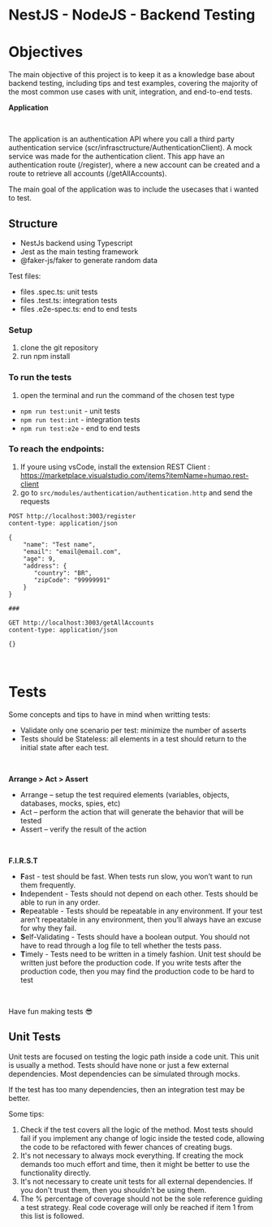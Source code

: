 # NestJS - NodeJS - Backend Testing

# Objectives

The main objective of this project is to keep it as a knowledge base about backend testing, including tips and test examples, covering the majority of the most common use cases with unit, integration, and end-to-end tests.

**Application**

</br>

The application is an authentication API where you call a third party authentication service (scr/infrasctructure/AuthenticationClient). A mock service was made for the authentication client. This app have an authentication route (/register), where a new account can be created and a route to retrieve all accounts (/getAllAccounts). 

The main goal of the application was to include the usecases that i wanted to test.


## Structure

- NestJs backend using Typescript
- Jest as the main testing framework
- @faker-js/faker to generate random data

Test files:

- files .spec.ts: unit tests
- files .test.ts: integration tests
- files .e2e-spec.ts: end to end tests

### Setup

1. clone the git repository
1. run npm install

### To run the tests

1. open the terminal and run the command of the chosen test type

- `npm run test:unit` - unit tests
- `npm run test:int`  - integration tests
- `npm run test:e2e`  - end to end tests


###  To reach the endpoints:

1. If youre using vsCode, install the extension REST Client : https://marketplace.visualstudio.com/items?itemName=humao.rest-client
1. go to ``src/modules/authentication/authentication.http`` and send the requests


```
POST http://localhost:3003/register
content-type: application/json

{
    "name": "Test name",
    "email": "email@email.com",
    "age": 9,
    "address": {
       "country": "BR",
       "zipCode": "99999991"
    }
}

###

GET http://localhost:3003/getAllAccounts
content-type: application/json

{}
```

</br>


# Tests

Some concepts and tips to have in mind when writting tests:

- Validate only one scenario per test: minimize the number of asserts
- Tests should be Stateless: all elements in a test should return to the initial state after each test.

</br>

**Arrange > Act > Assert**
- Arrange – setup the test required elements (variables, objects, databases, mocks, spies, etc)
- Act – perform the action that will generate the behavior that will be tested
- Assert – verify the result of the action

</br>

**F.I.R.S.T**
- **F**ast - test should be fast. When tests run slow, you won’t want to run them frequently.
- **I**ndependent - Tests should not depend on each other. Tests should be able to run in any order.
- **R**epeatable - Tests should be repeatable in any environment. If your test aren’t repeatable in any environment, then you’ll always have an excuse for why they fail.
- **S**elf-Validating - Tests should have a boolean output. You should not have to read through a log file to tell whether the tests pass.
- **T**imely - Tests need to be written in a timely fashion. Unit test should be written just before the production code. If you write tests after the production code, then you may find the production code to be hard to test

</br>

Have fun making tests :sunglasses:
## Unit Tests

Unit tests are focused on testing the logic path inside a code unit. This unit is usually a method. Tests should have none or just a few external dependencies. Most dependencies can be simulated through mocks. 

If the test has too many dependencies, then an integration test may be better.

Some tips:

1. Check if the test covers all the logic of the method. Most tests should fail if you implement any change of logic inside the tested code, allowing the code to be refactored with fewer chances of creating bugs.
2. It's not necessary to always mock everything. If creating the mock demands too much effort and time, then it might be better to use the functionality directly.
3. It's not necessary to create unit tests for all external dependencies. If you don't trust them, then you shouldn't be using them.
4. The % percentage of coverage should not be the sole reference guiding a test strategy. Real code coverage will only be reached if item 1 from this list is followed.






